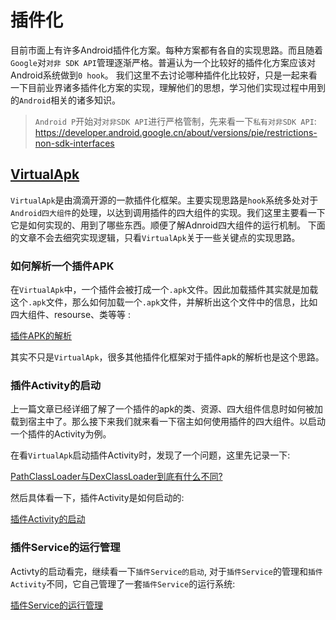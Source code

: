 # 插件化 

目前市面上有许多Android插件化方案。每种方案都有各自的实现思路。而且随着`Google`对`对非 SDK API`管理逐渐严格。普遍认为一个比较好的插件化方案应该对Android系统做到`0 hook`。
我们这里不去讨论哪种插件化比较好，只是一起来看一下目前业界诸多插件化方案的实现，理解他们的思想，学习他们实现过程中用到的`Android`相关的诸多知识。

>`Android P`开始对`对非SDK API`进行严格管制，先来看一下`私有对非SDK API`: https://developer.android.google.cn/about/versions/pie/restrictions-non-sdk-interfaces

##  <a href="https://github.com/didi/VirtualAPK">VirtualApk</a>

`VirtualApk`是由滴滴开源的一款插件化框架。主要实现思路是`hook`系统多处对于`Android四大组件`的处理，以达到调用插件的四大组件的实现。我们这里主要看一下它是如何实现的、用到了哪些东西。顺便了解Adnroid四大组件的运行机制。
下面的文章不会去细究实现逻辑，只看`VirtualApk`关于一些关键点的实现思路。

### 如何解析一个插件APK

在`VirtualApk`中，一个插件会被打成一个`.apk`文件。因此加载插件其实就是加载这个`.apk`文件，那么如何加载一个`.apk`文件，并解析出这个文件中的信息，比如四大组件、resourse、类等等 :

<a href="VirtualApk/插件APK的解析.md">插件APK的解析</a>

其实不只是`VirtualApk`，很多其他插件化框架对于插件apk的解析也是这个思路。

### 插件Activity的启动

上一篇文章已经详细了解了一个插件的apk的类、资源、四大组件信息时如何被加载到宿主中了。那么接下来我们就来看一下宿主如何使用插件的四大组件。以启动一个插件的Activity为例。

在看`VirtualApk`启动插件Activity时，发现了一个问题，这里先记录一下:

<a href="./PathClassLoader与DexClassLoader到底有什么不同.md">PathClassLoader与DexClassLoader到底有什么不同?</a>

然后具体看一下，插件Activity是如何启动的:

<a href="VirtualApk/插件Activity的启动.md">插件Activity的启动</a>

### 插件Service的运行管理

Activty的启动看完，继续看一下`插件Service的启动`, 对于`插件Service`的管理和`插件Activity`不同，它自己管理了一套`插件Service`的运行系统: 

<a href="VirtualApk/插件Service的运行管理.md">插件Service的运行管理</a>